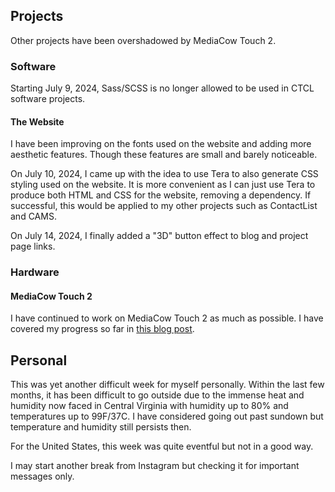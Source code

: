 ## Projects
Other projects have been overshadowed by MediaCow Touch 2.

### Software
Starting July 9, 2024, Sass/SCSS is no longer allowed to be used in CTCL software projects.

#### The Website
I have been improving on the fonts used on the website and adding more aesthetic features. Though these features are small and barely noticeable.

On July 10, 2024, I came up with the idea to use Tera to also generate CSS styling used on the website. It is more convenient as I can just use Tera to produce both HTML and CSS for the website, removing a dependency. If successful, this would be applied to my other projects such as ContactList and CAMS.

On July 14, 2024, I finally added a "3D" button effect to blog and project page links. 

### Hardware

#### MediaCow Touch 2
I have continued to work on MediaCow Touch 2 as much as possible. I have covered my progress so far in [this blog post](../mct2_p1/).

## Personal
This was yet another difficult week for myself personally. Within the last few months, it has been difficult to go outside due to the immense heat and humidity now faced in Central Virginia with humidity up to 80% and temperatures up to 99F/37C. I have considered going out past sundown but temperature and humidity still persists then.

For the United States, this week was quite eventful but not in a good way.

I may start another break from Instagram but checking it for important messages only.
